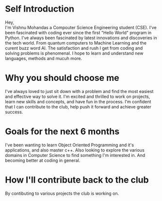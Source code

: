 # Self Introduction
Hey,  
I'm Vishnu Mohandas a Compouter Science Engineering student (CSE). I've been fascinated with coding ever since the first "Hello World" program in Python. I've always been fascinated by latest innovations and discoveries in the tech world. From quantum computers to Machine Learning and the curent buzz word AI. The satisfaction and rush I get from coding and solving problems is phenomenal. I hope to learn and understand new languages, methods and mucuh more.

# Why you should choose me
I've always loved to just sit down with a problem and find the most easiest and effective way to solve it. I'm excited and thrilled to work on projects, learn new skills and concepts, and have fun in the process. I'm confident that I can contribute to the club, help push it forward and achieve greater success.

# Goals for the next 6 months
I've been wanting to learn Object Oriented Programming and it's applications, and also master c++. Also looking to explore the various domains in Computer Science to find something I'm interested in. And becoming better at coding in general.

# How I'll contribute back to the club
By contibuting to various projects the club is working on.
